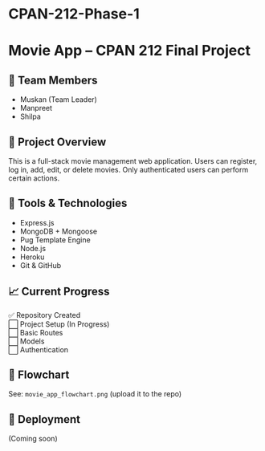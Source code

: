 # CPAN-212-Phase-1
# Movie App – CPAN 212 Final Project

## 👥 Team Members
- Muskan (Team Leader)
- Manpreet
- Shilpa

## 📝 Project Overview
This is a full-stack movie management web application. Users can register, log in, add, edit, or delete movies. Only authenticated users can perform certain actions.

## 🔧 Tools & Technologies
- Express.js
- MongoDB + Mongoose
- Pug Template Engine
- Node.js
- Heroku
- Git & GitHub

## 📈 Current Progress
✅ Repository Created  
⬜ Project Setup (In Progress)  
⬜ Basic Routes  
⬜ Models  
⬜ Authentication

## 🔗 Flowchart
See: `movie_app_flowchart.png` (upload it to the repo)

## 🔗 Deployment
(Coming soon)
